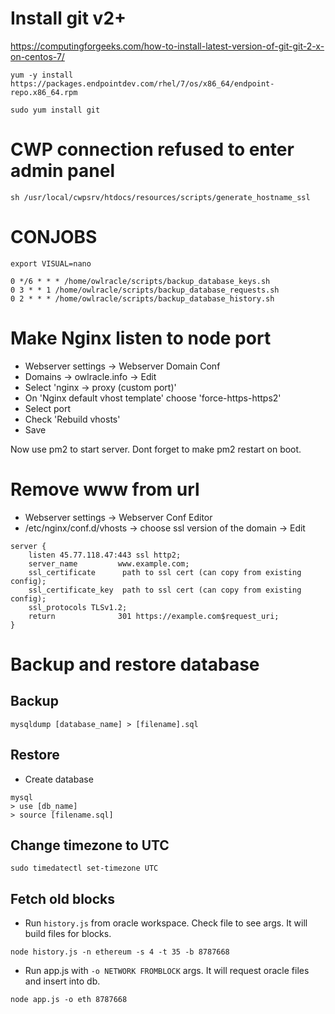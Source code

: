 # Install git v2+

https://computingforgeeks.com/how-to-install-latest-version-of-git-git-2-x-on-centos-7/

```
yum -y install https://packages.endpointdev.com/rhel/7/os/x86_64/endpoint-repo.x86_64.rpm

sudo yum install git
```

# CWP connection refused to enter admin panel

```
sh /usr/local/cwpsrv/htdocs/resources/scripts/generate_hostname_ssl
```

# CONJOBS

```
export VISUAL=nano

0 */6 * * * /home/owlracle/scripts/backup_database_keys.sh
0 3 * * 1 /home/owlracle/scripts/backup_database_requests.sh
0 2 * * * /home/owlracle/scripts/backup_database_history.sh
```

# Make Nginx listen to node port

* Webserver settings -> Webserver Domain Conf
* Domains -> owlracle.info -> Edit
* Select 'nginx -> proxy (custom port)'
* On 'Nginx default vhost template' choose 'force-https-https2'
* Select port
* Check 'Rebuild vhosts'
* Save

Now use pm2 to start server. Dont forget to make pm2 restart on boot.

# Remove www from url

* Webserver settings -> Webserver Conf Editor
* /etc/nginx/conf.d/vhosts -> choose ssl version of the domain -> Edit

```
server {
    listen 45.77.118.47:443 ssl http2;
    server_name         www.example.com;
    ssl_certificate      path to ssl cert (can copy from existing config);
    ssl_certificate_key  path to ssl cert (can copy from existing config);
    ssl_protocols TLSv1.2;
    return              301 https://example.com$request_uri;
}
```
# Backup and restore database

## Backup 

```
mysqldump [database_name] > [filename].sql
```

## Restore

* Create database

```
mysql
> use [db_name]
> source [filename.sql]
```

## Change timezone to UTC

```
sudo timedatectl set-timezone UTC
```

## Fetch old blocks

* Run `history.js` from oracle workspace. Check file to see args. It will build files for blocks.

```
node history.js -n ethereum -s 4 -t 35 -b 8787668
```

* Run app.js with `-o NETWORK FROMBLOCK` args. It will request oracle files and insert into db.

```
node app.js -o eth 8787668
```